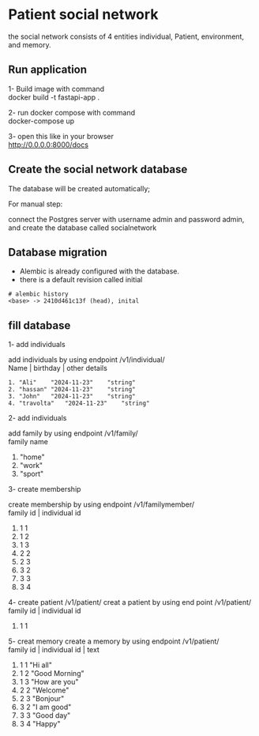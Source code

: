 # Patient social network
the social network consists of 4 entities individual, Patient, environment, and memory.

## Run application
1- Build image with command <br>
docker build -t fastapi-app .

2- run docker compose with command <br>
docker-compose up

3- open this like in your browser <br>
http://0.0.0.0:8000/docs

## Create the social network database
The database will be created automatically;

For manual step:

connect the Postgres server with username admin and password admin, and create the database called socialnetwork

## Database migration
- Alembic is already configured with the database.
- there is a default revision called initial
```commandline
# alembic history
<base> -> 2410d461c13f (head), inital
```
## fill database

1- add individuals

add individuals by using endpoint /v1/individual/ <br>
Name | birthday | other details

	1. "Ali"	"2024-11-23"	"string"
	2. "hassan"	"2024-11-23"	"string"
	3. "John"	"2024-11-23"	"string"	
	4. "travolta"	"2024-11-23"	"string"

2- add individuals

add family by using endpoint /v1/family/ <br>
family name

  1.	"home"
  2.	"work"
  3.	"sport"

3- create membership

create membership by using endpoint /v1/familymember/ <br>
family id | individual id
 
  1. 1 1
  2. 1 2
  3. 1 3
  4. 2 2
  5. 2 3
  6. 3 2
  7. 3 3
  8. 3 4

4- create patient /v1/patient/
creat a patient by using end point /v1/patient/ <br>
family id | individual id
  1. 1 1

5- creat memory
create a memory by using endpoint /v1/patient/ <br>
family id | individual id | text
  1. 1 1 "Hi all"
  2. 1 2 "Good Morning"
  3. 1 3 "How are you"
  4. 2 2 "Welcome"
  5. 2 3 "Bonjour"
  6. 3 2 "I am good"
  7. 3 3 "Good day"
  8. 3 4 "Happy"

     

